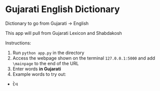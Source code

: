 # Gujarati English Dictionary
Dictionary to go from Gujarati -> English

This app will pull from Gujarati Lexicon and Shabdakosh

Instructions:
1. Run ```python app.py``` in the directory
2. Access the webpage shown on the terminal ```127.0.0.1:5000``` and add ```\mainpage``` to the end of the URL
3. Enter words **in Gujarati**
4. Example words to try out:
  * દેવ
